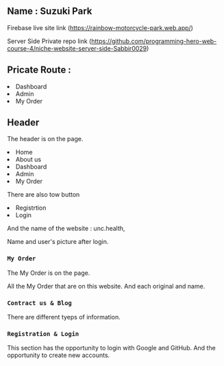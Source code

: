 ## Name : Suzuki Park

Firebase live site link (https://rainbow-motorcycle-park.web.app/)

Server Side Private repo link (https://github.com/programming-hero-web-course-4/niche-website-server-side-Sabbir0029)

## Pricate Route :

<li>Dashboard</li>
<li>Admin</li>
<li>My Order</li>


## Header

The header is on the page.
<li>Home</li>
<li>About us</li>
<li>Dashboard</li>
<li>Admin</li>
<li>My Order</li>



There are also tow button
<li>Registrtion</li>
<li>Login</li>

And the name of the website : unc.health,

Name and user's picture after login.

### `My Order`

The My Order is on the page.

All the My Order that are on this website. And each original and name.


### `Contract us & Blog`

There are different tyeps of information.

### `Registration & Login`

This section has the opportunity to login with Google and GitHub. And the opportunity to create new accounts.
